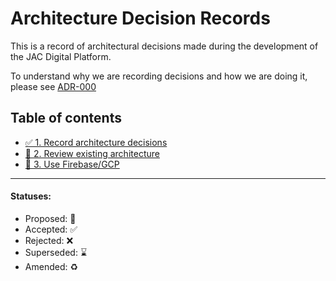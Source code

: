 # Architecture Decision Records

This is a record of architectural decisions made during the development of the
JAC Digital Platform.

To understand why we are recording decisions and how we are doing it, please
see [ADR-000](000-Record-Architecture-Decisions.md)

## Table of contents
* [✅ 1. Record architecture decisions](0001-record-architecture-decisions.md)
* [🤔 2. Review existing architecture](0002-review-existing-architecture.md)
* [🤔 3. Use Firebase/GCP](0003-use-firebase-gcp.md)

---

#### Statuses:
* Proposed: 🤔
* Accepted: ✅
* Rejected: ❌
* Superseded: ⌛️
* Amended: ♻️